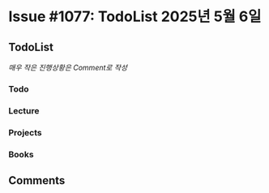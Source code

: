 # Issue #1077: TodoList 2025년 5월 6일

## TodoList

*매우 작은 진행상황은 Comment로 작성*

### Todo  

### Lecture

### Projects

### Books


## Comments

